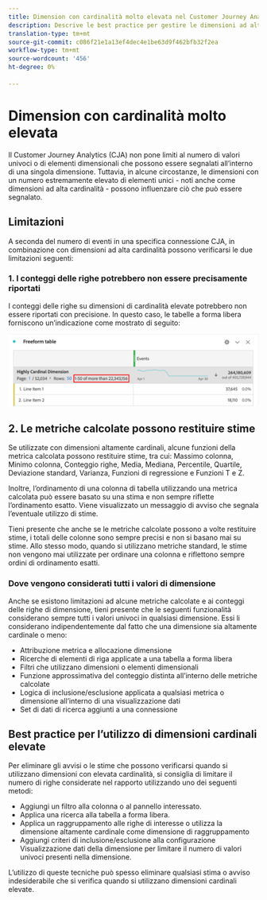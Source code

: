 ```yaml
---
title: Dimension con cardinalità molto elevata nel Customer Journey Analytics
description: Descrive le best practice per gestire le dimensioni ad alta cardinalità nel Customer Journey Analytics
translation-type: tm+mt
source-git-commit: c086f21e1a13ef4dec4e1be63d9f462bfb32f2ea
workflow-type: tm+mt
source-wordcount: '456'
ht-degree: 0%

---
```



# Dimension con cardinalità molto elevata

Il Customer Journey Analytics (CJA) non pone limiti al numero di valori univoci o di elementi dimensionali che possono essere segnalati all’interno di una singola dimensione. Tuttavia, in alcune circostanze, le dimensioni con un numero estremamente elevato di elementi unici - noti anche come dimensioni ad alta cardinalità - possono influenzare ciò che può essere segnalato.

## Limitazioni

A seconda del numero di eventi in una specifica connessione CJA, in combinazione con dimensioni ad alta cardinalità possono verificarsi le due limitazioni seguenti:

### 1. I conteggi delle righe potrebbero non essere precisamente riportati

I conteggi delle righe su dimensioni di cardinalità elevate potrebbero non essere riportati con precisione. In questo caso, le tabelle a forma libera forniscono un’indicazione come mostrato di seguito:

![](assets/high-cardinality.png)

## 2. Le metriche calcolate possono restituire stime

Se utilizzate con dimensioni altamente cardinali, alcune funzioni della metrica calcolata possono restituire stime, tra cui: Massimo colonna, Minimo colonna, Conteggio righe, Media, Mediana, Percentile, Quartile, Deviazione standard, Varianza, Funzioni di regressione e Funzioni T e Z.

Inoltre, l’ordinamento di una colonna di tabella utilizzando una metrica calcolata può essere basato su una stima e non sempre riflette l’ordinamento esatto. Viene visualizzato un messaggio di avviso che segnala l’eventuale utilizzo di stime.

Tieni presente che anche se le metriche calcolate possono a volte restituire stime, i totali delle colonne sono sempre precisi e non si basano mai su stime. Allo stesso modo, quando si utilizzano metriche standard, le stime non vengono mai utilizzate per ordinare una colonna e riflettono sempre ordini di ordinamento esatti.

### Dove vengono considerati tutti i valori di dimensione

Anche se esistono limitazioni ad alcune metriche calcolate e ai conteggi delle righe di dimensione, tieni presente che le seguenti funzionalità considerano sempre tutti i valori univoci in qualsiasi dimensione. Essi li considerano indipendentemente dal fatto che una dimensione sia altamente cardinale o meno:

* Attribuzione metrica e allocazione dimensione
* Ricerche di elementi di riga applicate a una tabella a forma libera
* Filtri che utilizzano dimensioni o elementi dimensionali
* Funzione approssimativa del conteggio distinta all’interno delle metriche calcolate
* Logica di inclusione/esclusione applicata a qualsiasi metrica o dimensione all’interno di una visualizzazione dati
* Set di dati di ricerca aggiunti a una connessione

## Best practice per l’utilizzo di dimensioni cardinali elevate

Per eliminare gli avvisi o le stime che possono verificarsi quando si utilizzano dimensioni con elevata cardinalità, si consiglia di limitare il numero di righe considerate nel rapporto utilizzando uno dei seguenti metodi:

* Aggiungi un filtro alla colonna o al pannello interessato.
* Applica una ricerca alla tabella a forma libera.
* Applica un raggruppamento alle righe di interesse o utilizza la dimensione altamente cardinale come dimensione di raggruppamento
* Aggiungi criteri di inclusione/esclusione alla configurazione Visualizzazione dati della dimensione per limitare il numero di valori univoci presenti nella dimensione.

L’utilizzo di queste tecniche può spesso eliminare qualsiasi stima o avviso indesiderabile che si verifica quando si utilizzano dimensioni cardinali elevate.
